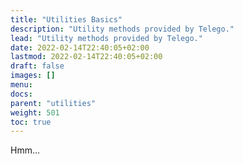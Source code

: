```yaml
---
title: "Utilities Basics"
description: "Utility methods provided by Telego."
lead: "Utility methods provided by Telego."
date: 2022-02-14T22:40:05+02:00
lastmod: 2022-02-14T22:40:05+02:00
draft: false
images: []
menu:
docs:
parent: "utilities"
weight: 501
toc: true
---
```


Hmm...
